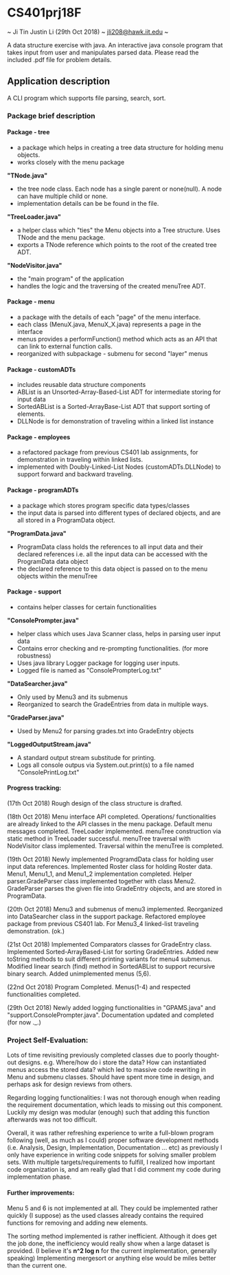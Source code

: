 # CS401prj18F
~ Ji Tin Justin Li (29th Oct 2018) ~ jli208@hawk.iit.edu ~

A data structure exercise with java.
An interactive java console program that takes input from user and manipulates parsed data. 
Please read the included .pdf file for problem details.

## Application description
A CLI program which supports file parsing, search, sort. 

### Package brief description
#### Package - tree
- a package which helps in creating a tree data structure for holding menu objects.
- works closely with the menu package

__"TNode.java"__
 - the tree node class. Each node has a single parent or none(null). A node can have multiple child or none.
 - implementation details can be be found in the file.
 
__"TreeLoader.java"__
 - a helper class which "ties" the Menu objects into a Tree structure. Uses TNode<T> and the menu package.
 - exports a TNode reference which points to the root of the created tree ADT.

__"NodeVisitor.java"__
 - the "main program" of the application
 - handles the logic and the traversing of the created menuTree ADT.
   
#### Package - menu
- a package with the details of each "page" of the menu interface.
- each class (MenuX.java, MenuX_X.java) represents a page in the interface
- menus provides a performFunction() method which acts as an API that can link to external function calls.
- reorganized with subpackage - submenu for second "layer" menus
  
#### Package - customADTs
- includes reusable data structure components
- ABList is an Unsorted-Array-Based-List ADT for intermediate storing for input data
- SortedABList is a Sorted-ArrayBase-List ADT that support sorting of elements.
- DLLNode is for demonstration of traveling within a linked list instance
 	
#### Package - employees
- a refactored package from previous CS401 lab assignments, for demonstration in traveling within linked lists.
- implemented with Doubly-Linked-List Nodes (customADTs.DLLNode) to support forward and backward traveling.

#### Package - programADTs
- a package which stores program specific data types/classes
- the input data is parsed into different types of declared objects, and are all stored in a ProgramData object.

__"ProgramData.java"__
 - ProgramData class holds the references to all input data and their declared references 
  		i.e. all the input data can be accessed with the ProgramData data object
 - the declared reference to this data object is passed on to the menu objects within the menuTree
  
#### Package - support
 - contains helper classes for certain functionalities

__"ConsolePrompter.java"__
 - helper class which uses Java Scanner class, helps in parsing user input data
 - Contains error checking and re-prompting functionalities. (for more robustness)
 - Uses java library Logger package for logging user inputs.
 - Logged file is named as "ConsolePrompterLog.txt"

__"DataSearcher.java"__
 - Only used by Menu3 and its submenus
 - Reorganized to search the GradeEntries from data in multiple ways.
 
 __"GradeParser.java"__
 - Used by Menu2 for parsing grades.txt into GradeEntry objects
 
 __"LoggedOutputStream.java"__
 - A standard output stream substitude for printing.
 - Logs all console outpus via System.out.print(s) to a file named "ConsolePrintLog.txt"
 
#### Progress tracking:
(17th Oct 2018) Rough design of the class structure is drafted.

(18th Oct 2018) Menu interface API completed. Operations/ functionalities are already linked to the API classes in the menu package. Default menu messages completed. TreeLoader implemented. menuTree construction via static method in TreeLoader successful. menuTree traversal with NodeVisitor class implemented. Traversal within the menuTree is completed.

(19th Oct 2018) Newly implemented ProgramdData class for holding user input data references. Implemented Roster class for holding
Roster data. Menu1, Menu1_1, and Menu1_2 implementation completed. Helper parser.GradeParser class implemented together with class Menu2. GradeParser parses the given file into GradeEntry objects, and are stored in ProgramData.

(20th Oct 2018) Menu3 and submenus of menu3 implemented. Reorganized into DataSearcher class in the support package. Refactored employee package from previous CS401 lab. For Menu3_4 linked-list traveling demonstration. (ok.)

(21st Oct 2018) Implemented Comparators classes for GradeEntry class. Implemented Sorted-ArrayBased-List for sorting GradeEntries. Added new toString methods to suit different printing variants for menu4 submenus. Modified linear search (find) method in SortedABList to support recursive binary search. Added unimplemented menus (5,6).

(22nd Oct 2018) Program Completed. Menus(1-4) and respected functionalities completed. 

(29th Oct 2018) Newly added logging functionalities in "GPAMS.java" and "support.ConsolePrompter.java". Documentation updated and completed (for now ._.)

### Project Self-Evaluation: 
Lots of time revisiting previously completed classes due to poorly thought-out designs. 
e.g. Where/how do i store the data? How can instantiated menus access the stored data? which led to massive code rewriting in Menu and submenu classes.
Should have spent more time in design, and perhaps ask for design reviews from others.

Regarding logging functionalities: I was not thorough enough when reading the requirement documentation, which leads to missing out this component. Luckily my design was modular (enough) such that adding this function afterwards was not too difficult.

Overall, it was rather refreshing experience to write a full-blown program following (well, as much as I could) proper software development methods (i.e. Analysis, Design, Implementation, Documentation ... etc) as previously I only have experience in writing code snippets for solving smaller problem sets. 
With multiple targets/requirements to fulfill, I realized how important code organization is, and am really glad that I did comment my code during implementation phase.

#### Further improvements: 
Menu 5 and 6 is not implemented at all. They could be implemented rather quickly (I suppose) as the used classes already contains the required functions for removing and adding new elements.

The sorting method implemented is rather inefficient. Although it does get the job done, the inefficiency would really show when a large 
dataset is provided. (I believe it's __n^2 log n__ for the current implementation, generally speaking) Implementing mergesort or anything else would be miles better than the current one.



